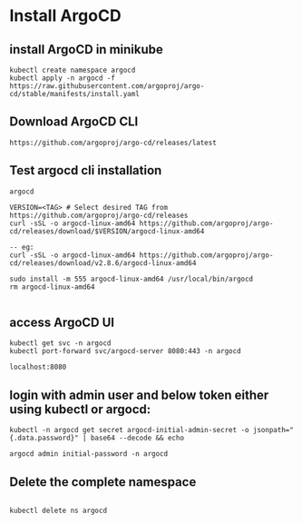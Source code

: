 # Install ArgoCD

## install ArgoCD in minikube
```
kubectl create namespace argocd
kubectl apply -n argocd -f https://raw.githubusercontent.com/argoproj/argo-cd/stable/manifests/install.yaml

```

## Download ArgoCD CLI

```
https://github.com/argoproj/argo-cd/releases/latest

```

## Test argocd cli installation
```
argocd

VERSION=<TAG> # Select desired TAG from https://github.com/argoproj/argo-cd/releases
curl -sSL -o argocd-linux-amd64 https://github.com/argoproj/argo-cd/releases/download/$VERSION/argocd-linux-amd64

-- eg: 
curl -sSL -o argocd-linux-amd64 https://github.com/argoproj/argo-cd/releases/download/v2.8.6/argocd-linux-amd64

sudo install -m 555 argocd-linux-amd64 /usr/local/bin/argocd
rm argocd-linux-amd64


```
## access ArgoCD UI
```
kubectl get svc -n argocd
kubectl port-forward svc/argocd-server 8080:443 -n argocd

localhost:8080
```
## login with admin user and below token either using kubectl or argocd:
```
kubectl -n argocd get secret argocd-initial-admin-secret -o jsonpath="{.data.password}" | base64 --decode && echo

argocd admin initial-password -n argocd
```

## Delete the complete namespace

```

kubectl delete ns argocd

```